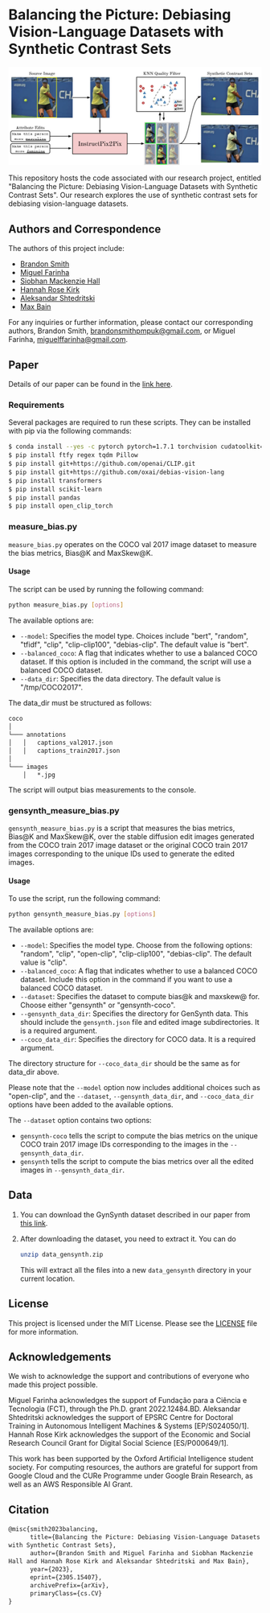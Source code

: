 # Balancing the Picture: Debiasing Vision-Language Datasets with Synthetic Contrast Sets

[![Main Figure](figures/gensynth_pipeline.jpg)](figures/gensynth_pipeline.jpg)

This repository hosts the code associated with our research project, entitled "Balancing the Picture: Debiasing Vision-Language Datasets with Synthetic Contrast Sets". Our research explores the use of synthetic contrast sets for debiasing vision-language datasets.

## Authors and Correspondence
The authors of this project include:

- [Brandon Smith](https://brandonsmith.co.uk/)
- [Miguel Farinha](https://github.com/mlfarinha)
- [Siobhan Mackenzie Hall](https://github.com/smhall97)
- [Hannah Rose Kirk](https://www.hannahrosekirk.com/)
- [Aleksandar Shtedritski](https://github.com/suny-sht)
- [Max Bain](https://maxbain.com)

For any inquiries or further information, please contact our corresponding authors, Brandon Smith, <brandonsmithpmpuk@gmail.com>, or Miguel Farinha, <miguelffarinha@gmail.com>.

## Paper
Details of our paper can be found in the [link here](https://arxiv.org/abs/2305.15407).

### Requirements

Several packages are required to run these scripts. They can be installed with pip via the following commands:

```bash
$ conda install --yes -c pytorch pytorch=1.7.1 torchvision cudatoolkit=11.0
$ pip install ftfy regex tqdm Pillow
$ pip install git+https://github.com/openai/CLIP.git
$ pip install git+https://github.com/oxai/debias-vision-lang
$ pip install transformers
$ pip install scikit-learn
$ pip install pandas
$ pip install open_clip_torch
```

### measure_bias.py
`measure_bias.py` operates on the COCO val 2017 image dataset to measure the bias metrics, Bias@K and MaxSkew@K. 

#### Usage
The script can be used by running the following command:

```bash
python measure_bias.py [options]
```

The available options are:

- `--model`: Specifies the model type. Choices include "bert", "random", "tfidf", "clip", "clip-clip100", "debias-clip". The default value is "bert".
- `--balanced_coco`: A flag that indicates whether to use a balanced COCO dataset. If this option is included in the command, the script will use a balanced COCO dataset.
- `--data_dir`: Specifies the data directory. The default value is "/tmp/COCO2017".

The data_dir must be structured as follows:

```plaintext
coco
│
└─── annotations
│   │   captions_val2017.json
│   │   captions_train2017.json
│
└─── images
    │   *.jpg
```

The script will output bias measurements to the console.

### gensynth_measure_bias.py
`gensynth_measure_bias.py` is a script that measures the bias metrics, Bias@K and MaxSkew@K, over the stable diffusion edit images generated from the COCO train 2017 image dataset or the original COCO train 2017 images corresponding to the unique IDs used to generate the edited images.

#### Usage
To use the script, run the following command:

```bash
python gensynth_measure_bias.py [options]
```

The available options are:

- `--model`: Specifies the model type. Choose from the following options: "random", "clip", "open-clip", "clip-clip100", "debias-clip". The default value is "clip".
- `--balanced_coco`: A flag that indicates whether to use a balanced COCO dataset. Include this option in the command if you want to use a balanced COCO dataset.
- `--dataset`: Specifies the dataset to compute bias@k and maxskew@ for. Choose either "gensynth" or "gensynth-coco".
- `--gensynth_data_dir`: Specifies the directory for GenSynth data. This should include the `gensynth.json` file and edited image subdirectories. It is a required argument.
- `--coco_data_dir`: Specifies the directory for COCO data. It is a required argument.

The directory structure for `--coco_data_dir` should be the same as for data_dir above.

Please note that the `--model` option now includes additional choices such as "open-clip", and the `--dataset`, `--gensynth_data_dir`, and `--coco_data_dir` options have been added to the available options.

The `--dataset` option contains two options:
- `gensynth-coco` tells the script to compute the bias metrics on the unique COCO train 2017 image IDs corresponding to the images in the `--gensynth_data_dir`.
- `gensynth` tells the script to compute the bias metrics over all the edited images in `--gensynth_data_dir`.

## Data

1. You can download the GynSynth dataset described in our paper from [this link](https://drive.google.com/file/d/1TttAtgOTn2g_06UqfCUnYP7QTZgCzFnr/view?usp=sharing). 

2. After downloading the dataset, you need to extract it. You can do

    ```bash
    unzip data_gensynth.zip
    ```

    This will extract all the files into a new `data_gensynth` directory in your current location.

## License
This project is licensed under the MIT License. Please see the [LICENSE](https://github.com/oxai/debias-gensynth/blob/main/LICENSE) file for more information.

## Acknowledgements
We wish to acknowledge the support and contributions of everyone who made this project possible.

Miguel Farinha acknowledges the support of Fundação para a Ciência e Tecnologia (FCT), through the Ph.D. grant 2022.12484.BD. Aleksandar Shtedritski acknowledges the support of EPSRC Centre for Doctoral Training in Autonomous Intelligent Machines & Systems [EP/S024050/1]. Hannah Rose Kirk acknowledges the support of the Economic and Social Research Council Grant for Digital Social Science [ES/P000649/1].

This work has been supported by the Oxford Artificial Intelligence student society. For computing resources, the authors are grateful for support from Google Cloud and the CURe Programme under Google Brain Research, as well as an AWS Responsible AI Grant.

## Citation

```
@misc{smith2023balancing,
      title={Balancing the Picture: Debiasing Vision-Language Datasets with Synthetic Contrast Sets},
      author={Brandon Smith and Miguel Farinha and Siobhan Mackenzie Hall and Hannah Rose Kirk and Aleksandar Shtedritski and Max Bain},
      year={2023},
      eprint={2305.15407},
      archivePrefix={arXiv},
      primaryClass={cs.CV}
}
```

